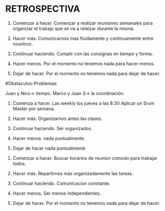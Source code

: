 # RETROSPECTIVA

1. Comenzar a hacer.
    Comenzar a realizar reuniones semanales para organizar el trabajo que se va a relaizar durante la misma.

2. Hacer más.
    Comunicarnos mas fluidamente y continuamente entre nosotros.

3. Continuar haciendo.
    Cumplir con las consignas en tiempo y forma.

4. Hacer menos.
    Por el momento no tenemos nada para hacer menos.

5. Dejar de hacer.
    Por el momento no tenemos nada para dejar de hacer.

    <!-- Sprint 3 -->

#Obstaculos-Problemas:


Juan y Nico-> tiempo.
Marco y Juan S-> la coordinación.

1. Comenza a hacer.
Las weekly los jueves a las 8:30
Aplicar un Srum Master por semana.

2. Hacer más.
Organizarnos antes las clases.

3. Continuar haciendo.
Ser organizados.

4. Hacer menos.
nada puntualmente.

5. Dejar de hacer
nada puntualmente

<!-- Sprint 4 -->

1. Comenzar a hacer.
    Buscar horarios de reunion comodo para trabajar todos.

2. Hacer más.
    Repartirnos más organizadamente las tareas.

3. Continuar haciendo.
    Comunicacion constante.

4. Hacer menos.
    Ser menos independientes.

5. Dejar de hacer.
    Por el momento no tenemos nada para dejar de hacer.